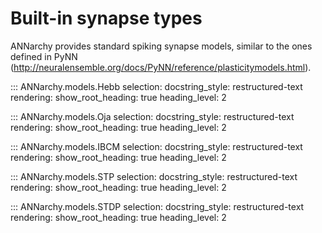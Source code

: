 # Built-in synapse types


ANNarchy provides standard spiking synapse models, similar to the ones defined in PyNN (<http://neuralensemble.org/docs/PyNN/reference/plasticitymodels.html>).


::: ANNarchy.models.Hebb
    selection:
      docstring_style: restructured-text
    rendering:
      show_root_heading: true
      heading_level: 2

::: ANNarchy.models.Oja
    selection:
      docstring_style: restructured-text
    rendering:
      show_root_heading: true
      heading_level: 2


::: ANNarchy.models.IBCM
    selection:
      docstring_style: restructured-text
    rendering:
      show_root_heading: true
      heading_level: 2

::: ANNarchy.models.STP
    selection:
      docstring_style: restructured-text
    rendering:
      show_root_heading: true
      heading_level: 2

::: ANNarchy.models.STDP
    selection:
      docstring_style: restructured-text
    rendering:
      show_root_heading: true
      heading_level: 2
